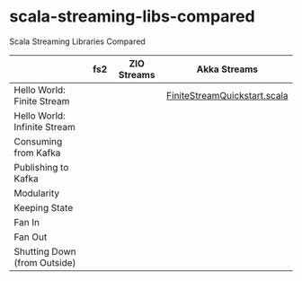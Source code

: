 # scala-streaming-libs-compared
Scala Streaming Libraries Compared


                                                              
|                                   | fs2 | ZIO Streams | Akka Streams |
| --------------------------------- | --- | ----------- | ------------ |
| Hello World: Finite Stream        |     |             | [FiniteStreamQuickstart.scala](https://gitpod.io/#https://github.com/knoldus/scala-streaming-libs-compared/tree/SH01/akka-streams) |
| Hello World: Infinite Stream      |     |             |              |
| Consuming from Kafka              |     |             |              |
| Publishing to Kafka               |     |             |              |
| Modularity                        |     |             |              |                 
| Keeping State                     |     |             |              |
| Fan In                            |     |             |              |
| Fan Out                           |     |             |              |
| Shutting Down (from Outside)      |     |             |              |

